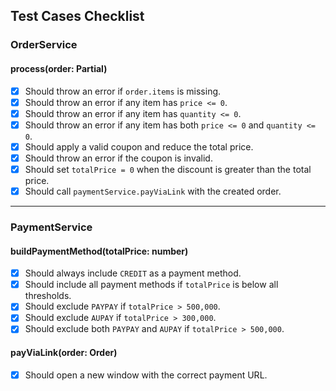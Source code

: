## Test Cases Checklist

### **OrderService**
#### **process(order: Partial<Order>)**
- [x] Should throw an error if `order.items` is missing.
- [x] Should throw an error if any item has `price <= 0`.
- [x] Should throw an error if any item has `quantity <= 0`.
- [x] Should throw an error if any item has both `price <= 0` and `quantity <= 0`.
- [x] Should apply a valid coupon and reduce the total price.
- [x] Should throw an error if the coupon is invalid.
- [x] Should set `totalPrice = 0` when the discount is greater than the total price.
- [x] Should call `paymentService.payViaLink` with the created order.

---

### **PaymentService**
#### **buildPaymentMethod(totalPrice: number)**
- [x] Should always include `CREDIT` as a payment method.
- [x] Should include all payment methods if `totalPrice` is below all thresholds.
- [x] Should exclude `PAYPAY` if `totalPrice > 500,000`.
- [x] Should exclude `AUPAY` if `totalPrice > 300,000`.
- [x] Should exclude both `PAYPAY` and `AUPAY` if `totalPrice > 500,000`.

#### **payViaLink(order: Order)**
- [x] Should open a new window with the correct payment URL.